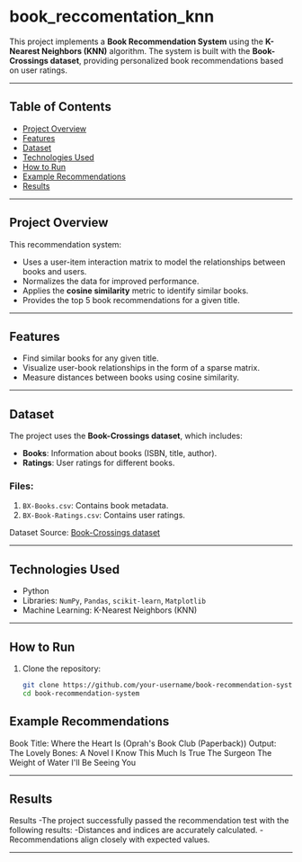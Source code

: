# book_reccomentation_knn

This project implements a **Book Recommendation System** using the **K-Nearest Neighbors (KNN)** algorithm. The system is built with the **Book-Crossings dataset**, providing personalized book recommendations based on user ratings.

---

## Table of Contents
- [Project Overview](#project-overview)
- [Features](#features)
- [Dataset](#dataset)
- [Technologies Used](#technologies-used)
- [How to Run](#how-to-run)
- [Example Recommendations](#example-recommendations)
- [Results](#results)

---

## Project Overview

This recommendation system:
- Uses a user-item interaction matrix to model the relationships between books and users.
- Normalizes the data for improved performance.
- Applies the **cosine similarity** metric to identify similar books.
- Provides the top 5 book recommendations for a given title.

---

## Features
- Find similar books for any given title.
- Visualize user-book relationships in the form of a sparse matrix.
- Measure distances between books using cosine similarity.

---

## Dataset

The project uses the **Book-Crossings dataset**, which includes:
- **Books**: Information about books (ISBN, title, author).
- **Ratings**: User ratings for different books.

### Files:
1. `BX-Books.csv`: Contains book metadata.
2. `BX-Book-Ratings.csv`: Contains user ratings.

Dataset Source: [Book-Crossings dataset](https://cdn.freecodecamp.org/project-data/books/book-crossings.zip)

---

## Technologies Used
- Python
- Libraries: `NumPy`, `Pandas`, `scikit-learn`, `Matplotlib`
- Machine Learning: K-Nearest Neighbors (KNN)

---

## How to Run

1. Clone the repository:
   ```bash
   git clone https://github.com/your-username/book-recommendation-system.git
   cd book-recommendation-system
## **Example Recommendations**
Book Title: Where the Heart Is (Oprah's Book Club (Paperback))
Output:
The Lovely Bones: A Novel
I Know This Much Is True
The Surgeon
The Weight of Water
I'll Be Seeing You

---

## **Results**
Results
-The project successfully passed the recommendation test with the following results:
-Distances and indices are accurately calculated.
-Recommendations align closely with expected values.

---
